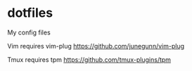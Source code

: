 # dotfiles
My config files


Vim requires vim-plug
https://github.com/junegunn/vim-plug

Tmux requires tpm
https://github.com/tmux-plugins/tpm
